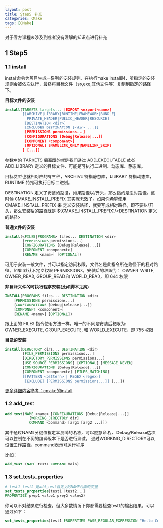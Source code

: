 ```yaml
---
layout: post
title: Step5：补充
categories: CMake
tags: [CMake]
---
```


对于官方课程未涉及到或者没有理解的知识点进行补充

## 1 Step5

### 1.1 install

install命令为项目生成一系列的安装规则。在执行make install时，所指定的安装规则会被依次执行，最终将目标文件（so,exe,其他文件等）复制到指定的路径下。

**目标文件的安装**

```cmake
install(TARGETS targets... [EXPORT <export-name>]
        [[ARCHIVE|LIBRARY|RUNTIME|FRAMEWORK|BUNDLE|
          PRIVATE_HEADER|PUBLIC_HEADER|RESOURCE]
         [DESTINATION <dir>]
         [INCLUDES DESTINATION [<dir> ...]]
         [PERMISSIONS permissions...]
         [CONFIGURATIONS [Debug|Release|...]]
         [COMPONENT <component>]
         [OPTIONAL] [NAMELINK_ONLY|NAMELINK_SKIP]
        ] [...])
```

参数中的 TARGETS 后面跟的就是我们通过 ADD_EXECUTABLE 或者 ADD_LIBRARY 定义的目标文件，可能是可执行二进制、动态库、静态库。

目标类型也就相对应的有三种，ARCHIVE 特指静态库，LIBRARY 特指动态库，RUNTIME
特指可执行目标二进制。

DESTINATION 定义了安装的路径，如果路径以/开头，那么指的是绝对路径，这时候
CMAKE_INSTALL_PREFIX 其实就无效了。如果你希望使用 CMAKE_INSTALL_PREFIX 来
定义安装路径，就要写成相对路径，即不要以/开头，那么安装后的路径就是
${CMAKE_INSTALL_PREFIX}/<DESTINATION 定义的路径>

**普通文件的安装**
```cmake
install(<FILES|PROGRAMS> files... DESTINATION <dir>
        [PERMISSIONS permissions...]
        [CONFIGURATIONS [Debug|Release|...]]
        [COMPONENT <component>]
        [RENAME <name>] [OPTIONAL])
```

可用于安装一般文件，并可以指定访问权限，文件名是此指令所在路径下的相对路径。如果
默认不定义权限 PERMISSIONS，安装后的权限为：
OWNER_WRITE, OWNER_READ, GROUP_READ,和 WORLD_READ，即 644 权限 

**非目标文件的可执行程序安装(比如脚本之类)**

```cmake
INSTALL(PROGRAMS files... DESTINATION <dir>
    [PERMISSIONS permissions...]
    [CONFIGURATIONS [Debug|Release|...]]
    [COMPONENT <component>]
    [RENAME <name>] [OPTIONAL])
```

跟上面的 FILES 指令使用方法一样，唯一的不同是安装后权限为:
OWNER_EXECUTE, GROUP_EXECUTE, 和 WORLD_EXECUTE，即 755 权限 

**目录的安装**

```cmake
install(DIRECTORY dirs... DESTINATION <dir>
        [FILE_PERMISSIONS permissions...]
        [DIRECTORY_PERMISSIONS permissions...]
        [USE_SOURCE_PERMISSIONS] [OPTIONAL] [MESSAGE_NEVER]
        [CONFIGURATIONS [Debug|Release|...]]
        [COMPONENT <component>] [FILES_MATCHING]
        [[PATTERN <pattern> | REGEX <regex>]
         [EXCLUDE] [PERMISSIONS permissions...]] [...])
```

[更多详细内容参考：cmake的install](https://blog.csdn.net/sinat_31608641/article/details/122517522)

### 1.2 add_test 

```cmake
add_test(NAME <name> [CONFIGURATIONS [Debug|Release|...]]
           [WORKING_DIRECTORY dir]
           COMMAND <command> [arg1 [arg2 ...]])
```

其中通过NAME关键值指定本测试的名称，可以随意命名，
Debug/Release选项可以控制在不同的编译版本下是否进行测试。
通过WORKING_DIRECTORY可以设置工作路径，command表示可运行程序

比如：

```cmake
add_test (NAME test1 COMMAND main)
```

### 1.3 set_tests_properties

```cmake
# test1 test2 是add_test自定义的NAME后面的变量
set_tests_properties(test1 [test2...] 
PROPERTIES prop1 value1 prop2 value2)
```

你可以不对结果进行检查，但大多数情况下你都需要检查test1的输出结果，可以通过如下：

```cmake
set_tests_properties(test1 PROPERTIES PASS_REGULAR_EXPRESSION "Hello Cmake")
```

